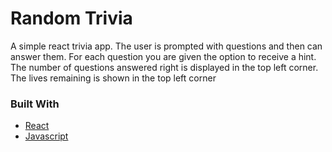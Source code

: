 # Random Trivia
A simple react trivia app.  The user is prompted with questions and then can answer them.  For each question you are given the option to receive a hint.  The number of questions answered right is displayed in the top left corner.  The lives remaining is shown in the top left corner

### Built With
* [React](https://reactjs.com)
* [Javascript](https://javascript.com)

<!-- GETTING STARTED -->


